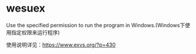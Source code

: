 # wesuex
Use the specified permission to run the program in Windows.(Windows下使用指定权限来运行程序)

使用说明详见：https://www.exvs.org/?p=430